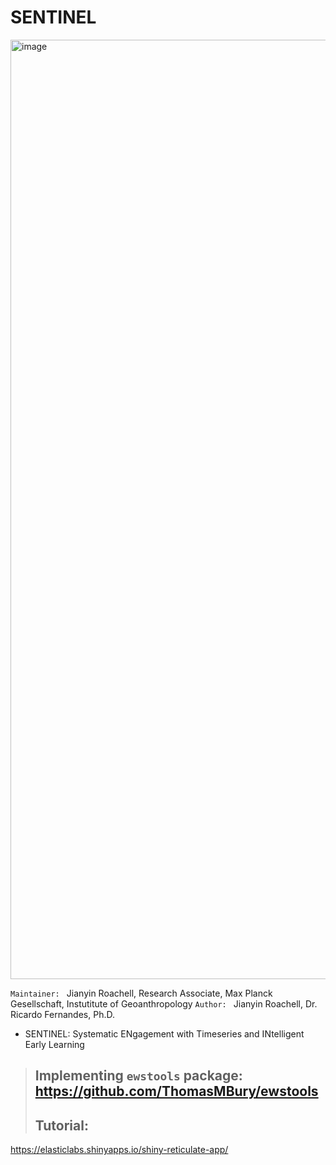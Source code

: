 # SENTINEL
<img width="1503" alt="image" src="https://github.com/Pandora-IsoMemo/SENTINEL/assets/74462173/24cb0856-bdca-4b2e-9e65-4740adf7580f">

`Maintainer: ` Jianyin Roachell, Research Associate, Max Planck Gesellschaft, Instutitute of Geoanthropology
`Author: ` Jianyin Roachell, Dr. Ricardo Fernandes, Ph.D.
- SENTINEL: Systematic ENgagement with Timeseries and INtelligent Early Learning

> ## Implementing `ewstools` package: https://github.com/ThomasMBury/ewstools
> ## Tutorial:
https://elasticlabs.shinyapps.io/shiny-reticulate-app/
